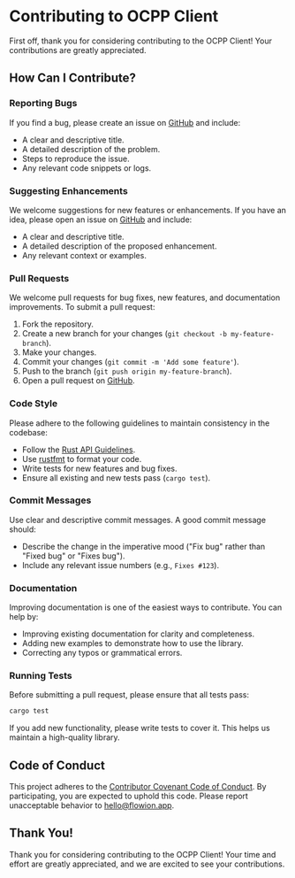 # Contributing to OCPP Client

First off, thank you for considering contributing to the OCPP Client! Your contributions are greatly appreciated.

## How Can I Contribute?

### Reporting Bugs

If you find a bug, please create an issue on [GitHub](https://github.com/yourusername/ocpp-client/issues) and include:

- A clear and descriptive title.
- A detailed description of the problem.
- Steps to reproduce the issue.
- Any relevant code snippets or logs.

### Suggesting Enhancements

We welcome suggestions for new features or enhancements. If you have an idea, please open an issue on [GitHub](https://github.com/yourusername/ocpp-client/issues) and include:

- A clear and descriptive title.
- A detailed description of the proposed enhancement.
- Any relevant context or examples.

### Pull Requests

We welcome pull requests for bug fixes, new features, and documentation improvements. To submit a pull request:

1. Fork the repository.
2. Create a new branch for your changes (`git checkout -b my-feature-branch`).
3. Make your changes.
4. Commit your changes (`git commit -m 'Add some feature'`).
5. Push to the branch (`git push origin my-feature-branch`).
6. Open a pull request on [GitHub](https://github.com/yourusername/ocpp-client/pulls).

### Code Style

Please adhere to the following guidelines to maintain consistency in the codebase:

- Follow the [Rust API Guidelines](https://rust-lang.github.io/api-guidelines/).
- Use [rustfmt](https://github.com/rust-lang/rustfmt) to format your code.
- Write tests for new features and bug fixes.
- Ensure all existing and new tests pass (`cargo test`).

### Commit Messages

Use clear and descriptive commit messages. A good commit message should:

- Describe the change in the imperative mood ("Fix bug" rather than "Fixed bug" or "Fixes bug").
- Include any relevant issue numbers (e.g., `Fixes #123`).

### Documentation

Improving documentation is one of the easiest ways to contribute. You can help by:

- Improving existing documentation for clarity and completeness.
- Adding new examples to demonstrate how to use the library.
- Correcting any typos or grammatical errors.

### Running Tests

Before submitting a pull request, please ensure that all tests pass:

```sh
cargo test
```

If you add new functionality, please write tests to cover it. This helps us maintain a high-quality library.

## Code of Conduct

This project adheres to the [Contributor Covenant Code of Conduct](https://www.contributor-covenant.org/version/2/0/code_of_conduct/). By participating, you are expected to uphold this code. Please report unacceptable behavior to [hello@flowion.app](mailto:hello@flowion.app).

## Thank You!

Thank you for considering contributing to the OCPP Client! Your time and effort are greatly appreciated, and we are excited to see your contributions.
